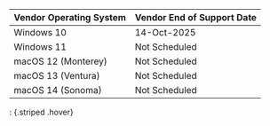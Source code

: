| Vendor Operating System | Vendor End of Support Date |
| ----------------------- | -------------------------- |
| Windows 10 | 14-Oct-2025 |
| Windows 11 | Not Scheduled |
| macOS 12 (Monterey) | Not Scheduled |
| macOS 13  (Ventura) | Not Scheduled |
| macOS 14  (Sonoma) | Not Scheduled |

: {.striped .hover}
